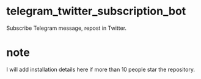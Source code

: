 # telegram_twitter_subscription_bot

Subscribe Telegram message, repost in Twitter.

# note

I will add installation details here if more than 10 people star the repository.